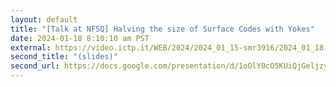 ```yaml
---
layout: default
title: "[Talk at NFSQ] Halving the size of Surface Codes with Yokes"
date: 2024-01-18 8:10:10 am PST
external: https://video.ictp.it/WEB/2024/2024_01_15-smr3916/2024_01_18-11_00-smr3916.mp4
second_title: "(slides)"
second_url: https://docs.google.com/presentation/d/1oOlY0cO5KUiQjGeljzymTNBgmjYHZUCMvfqevuE15nk/edit?usp=sharing
---
```

